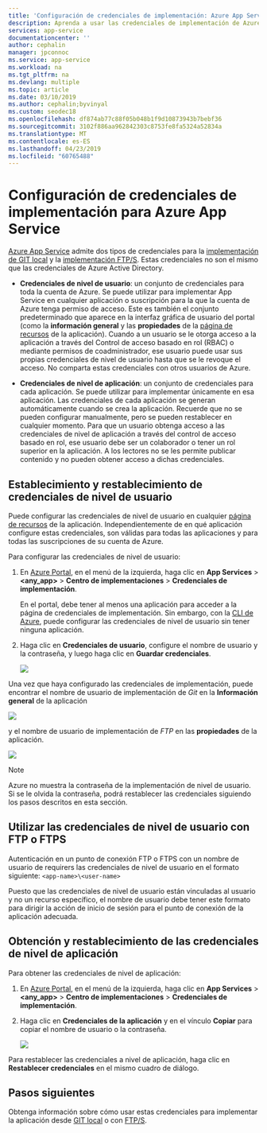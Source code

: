 ```yaml
---
title: 'Configuración de credenciales de implementación: Azure App Service | Microsoft Docs'
description: Aprenda a usar las credenciales de implementación de Azure App Service.
services: app-service
documentationcenter: ''
author: cephalin
manager: jpconnoc
ms.service: app-service
ms.workload: na
ms.tgt_pltfrm: na
ms.devlang: multiple
ms.topic: article
ms.date: 03/10/2019
ms.author: cephalin;byvinyal
ms.custom: seodec18
ms.openlocfilehash: df874ab77c88f05b048b1f9d10873943b7bebf36
ms.sourcegitcommit: 3102f886aa962842303c8753fe8fa5324a52834a
ms.translationtype: MT
ms.contentlocale: es-ES
ms.lasthandoff: 04/23/2019
ms.locfileid: "60765488"
---
```

# <a name="configure-deployment-credentials-for-azure-app-service"></a>Configuración de credenciales de implementación para Azure App Service
[Azure App Service](https://go.microsoft.com/fwlink/?LinkId=529714) admite dos tipos de credenciales para la [implementación de GIT local](deploy-local-git.md) y la [implementación FTP/S](deploy-ftp.md). Estas credenciales no son el mismo que las credenciales de Azure Active Directory.

* **Credenciales de nivel de usuario**: un conjunto de credenciales para toda la cuenta de Azure. Se puede utilizar para implementar App Service en cualquier aplicación o suscripción para la que la cuenta de Azure tenga permiso de acceso. Este es también el conjunto predeterminado que aparece en la interfaz gráfica de usuario del portal (como la **información general** y las **propiedades** de la [página de recursos](../azure-resource-manager/manage-resources-portal.md#manage-resources) de la aplicación). Cuando a un usuario se le otorga acceso a la aplicación a través del Control de acceso basado en rol (RBAC) o mediante permisos de coadministrador, ese usuario puede usar sus propias credenciales de nivel de usuario hasta que se le revoque el acceso. No comparta estas credenciales con otros usuarios de Azure.

* **Credenciales de nivel de aplicación**: un conjunto de credenciales para cada aplicación. Se puede utilizar para implementar únicamente en esa aplicación. Las credenciales de cada aplicación se generan automáticamente cuando se crea la aplicación. Recuerde que no se pueden configurar manualmente, pero se pueden restablecer en cualquier momento. Para que un usuario obtenga acceso a las credenciales de nivel de aplicación a través del control de acceso basado en rol, ese usuario debe ser un colaborador o tener un rol superior en la aplicación. A los lectores no se les permite publicar contenido y no pueden obtener acceso a dichas credenciales.

## <a name="userscope"></a>Establecimiento y restablecimiento de credenciales de nivel de usuario

Puede configurar las credenciales de nivel de usuario en cualquier [página de recursos](../azure-resource-manager/manage-resources-portal.md#manage-resources) de la aplicación. Independientemente de en qué aplicación configure estas credenciales, son válidas para todas las aplicaciones y para todas las suscripciones de su cuenta de Azure. 

Para configurar las credenciales de nivel de usuario:

1. En [Azure Portal](https://portal.azure.com), en el menú de la izquierda, haga clic en **App Services** > **&lt;any_app>**  > **Centro de implementaciones** > **Credenciales de implementación**.

    En el portal, debe tener al menos una aplicación para acceder a la página de credenciales de implementación. Sin embargo, con la [CLI de Azure](/cli/azure/webapp/deployment/user?view=azure-cli-latest#az-webapp-deployment-user-set), puede configurar las credenciales de nivel de usuario sin tener ninguna aplicación.

2. Haga clic en **Credenciales de usuario**, configure el nombre de usuario y la contraseña, y luego haga clic en **Guardar credenciales**.

    ![](./media/app-service-deployment-credentials/deployment_credentials_configure.png)

Una vez que haya configurado las credenciales de implementación, puede encontrar el nombre de usuario de implementación de *Git* en la **Información general** de la aplicación

![](./media/app-service-deployment-credentials/deployment_credentials_overview.png)

y el nombre de usuario de implementación de *FTP* en las **propiedades** de la aplicación.

![](./media/app-service-deployment-credentials/deployment_credentials_properties.png)

> [!NOTE]
> Azure no muestra la contraseña de la implementación de nivel de usuario. Si se le olvida la contraseña, podrá restablecer las credenciales siguiendo los pasos descritos en esta sección.
>
>  

## <a name="use-user-level-credentials-with-ftpftps"></a>Utilizar las credenciales de nivel de usuario con FTP o FTPS

Autenticación en un punto de conexión FTP o FTPS con un nombre de usuario de requirers las credenciales de nivel de usuario en el formato siguiente: `<app-name>\<user-name>`

Puesto que las credenciales de nivel de usuario están vinculadas al usuario y no un recurso específico, el nombre de usuario debe tener este formato para dirigir la acción de inicio de sesión para el punto de conexión de la aplicación adecuada.

## <a name="appscope"></a>Obtención y restablecimiento de las credenciales de nivel de aplicación
Para obtener las credenciales de nivel de aplicación:

1. En [Azure Portal](https://portal.azure.com), en el menú de la izquierda, haga clic en **App Services** > **&lt;any_app>**  > **Centro de implementaciones** > **Credenciales de implementación**.

2. Haga clic en **Credenciales de la aplicación** y en el vínculo **Copiar** para copiar el nombre de usuario o la contraseña.

    ![](./media/app-service-deployment-credentials/deployment_credentials_app_level.png)

Para restablecer las credenciales a nivel de aplicación, haga clic en **Restablecer credenciales** en el mismo cuadro de diálogo.

## <a name="next-steps"></a>Pasos siguientes

Obtenga información sobre cómo usar estas credenciales para implementar la aplicación desde [GIT local](deploy-local-git.md) o con [FTP/S](deploy-ftp.md).
